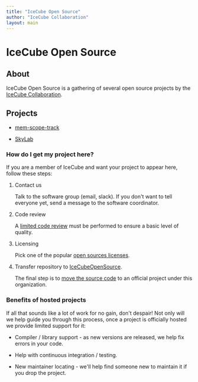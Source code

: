 ```yaml
---
title: "IceCube Open Source"
author: "IceCube Collaboration"
layout: main
---
```


# IceCube Open Source

## About

IceCube Open Source is a gathering of several open source projects
by the [IceCube Collaboration].

## Projects

* [mem-scope-track](https://github.com/IceCubeOpenSource/mem-scope-track)

* [SkyLab](https://github.com/IceCubeOpenSource/skylab)

### How do I get my project here?

If you are a member of IceCube and want your project to appear here,
follow these steps:

1. Contact us

   Talk to the software group (email, slack).  If you don't want to
   tell everyone yet, send a message to the software coordinator.

1. Code review

   A [limited code review](code_review.html) must be performed to ensure
   a basic level of quality.

1. Licensing

   Pick one of the popular [open sources licenses](https://choosealicense.com/).

1. Transfer repository to [IceCubeOpenSource].

   The final step is to [move the source code](transfer.html) to an
   official project under this organization.

### Benefits of hosted projects

If all that sounds like a lot of work for no gain, don't despair!
Not only will we help guide you through this process, once a project
is officially hosted we provide limited support for it:

* Compiler / library support - as new versions are released, we help fix
  errors in your code.

* Help with continuous integration / testing.

* New maintainer locating - we'll help find someone new to maintain it
  if you drop the project.

[IceCube Collaboration]: https://icecube.wisc.edu

[IceCubeOpenSource]: https://github.com/IceCubeOpenSource
